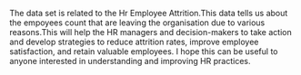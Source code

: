 The data set is related to the Hr Employee Attrition.This data tells us about the empoyees count that are leaving the organisation due to various reasons.This will help the HR managers and decision-makers to take action and develop strategies to reduce attrition rates, improve employee satisfaction, and retain valuable employees. I hope this can be useful to anyone interested in understanding and improving HR practices.
